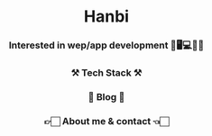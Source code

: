 <div align="center">

  # Hanbi
  
  ### Interested in wep/app development 📱🖥️💻📱🔥

  ### ⚒️ Tech Stack ⚒️
  
  ### 🧸 Blog 🧸
  
  ### 👉🏻 About me & contact 👈🏻
</div>

<!--
**rlagksql219/rlagksql219** is a ✨ _special_ ✨ repository because its `README.md` (this file) appears on your GitHub profile.

Here are some ideas to get you started:

- 🔭 I’m currently working on ...
- 🌱 I’m currently learning ...
- 👯 I’m looking to collaborate on ...
- 🤔 I’m looking for help with ...
- 💬 Ask me about ...
- 📫 How to reach me: ...
- 😄 Pronouns: ...
- ⚡ Fun fact: ...
-->
